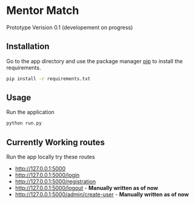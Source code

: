 
# Mentor Match

Prototype Verision 0.1 (developement on progress)

## Installation

Go to the app directory and use the package manager [pip](https://pip.pypa.io/en/stable/) to install the requirements.

```bash
pip install -r requirements.txt
```

## Usage

Run the application
```bash
python run.py
```

## Currently Working routes
Run the app locally try these routes
- http://127.0.0.1:5000
- http://127.0.0.1:5000/login
- http://127.0.0.1:5000/registration
- http://127.0.0.1:5000/logout - **Manually written as of now**
- http://127.0.0.1:5000/admin/create-user - **Manually written as of now**

